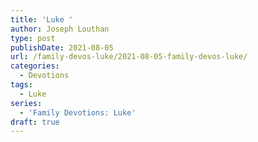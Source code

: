 ```yaml
---
title: 'Luke '
author: Joseph Louthan
type: post
publishDate: 2021-08-05
url: /family-devos-luke/2021-08-05-family-devos-luke/
categories:
  - Devotions
tags:
  - Luke
series:
  - 'Family Devotions: Luke'
draft: true
---
```

